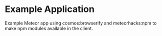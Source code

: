 # Example Application

Example Meteor app using cosmos:browserify and meteorhacks:npm to make npm modules available in the client.
